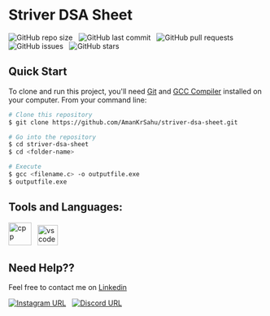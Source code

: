 # Striver DSA Sheet

![GitHub repo size](https://img.shields.io/github/repo-size/AmanKrSahu/striver-dsa-sheet?logo=github&style=for-the-badge) &nbsp; ![GitHub last commit](https://img.shields.io/github/last-commit/AmanKrSahu/striver-dsa-sheet?style=for-the-badge&logo=git) &nbsp; ![GitHub pull requests](https://img.shields.io/github/issues-pr/AmanKrSahu/striver-dsa-sheet?style=for-the-badge) &nbsp; ![GitHub issues](https://img.shields.io/github/issues/AmanKrSahu/striver-dsa-sheet?style=for-the-badge) &nbsp; ![GitHub stars](https://img.shields.io/github/stars/AmanKrSahu/striver-dsa-sheet?style=for-the-badge)  
## Quick Start

To clone and run this project, you'll need [Git](https://git-scm.com/) and [GCC Compiler](https://sourceforge.net/projects/tdm-gcc/) installed on your computer. From your command line:

```bash
# Clone this repository
$ git clone https://github.com/AmanKrSahu/striver-dsa-sheet.git

# Go into the repository
$ cd striver-dsa-sheet
$ cd <folder-name>

# Execute
$ gcc <filename.c> -o outputfile.exe
$ outputfile.exe
```

## Tools and Languages:

<img src="https://cdn.jsdelivr.net/gh/devicons/devicon/icons/cplusplus/cplusplus-original.svg" alt="cpp" height="45" width="45"/> &nbsp; <img src="https://cdn.jsdelivr.net/gh/devicons/devicon/icons/vscode/vscode-original.svg" alt="vscode" height="40" width="40"/>     

## Need Help??

Feel free to contact me on [Linkedin](https://www.linkedin.com/in/amankrsahu/)

[![Instagram URL](https://img.shields.io/badge/Instagram-E4405F?style=for-the-badge&logo=instagram&logoColor=white)](https://www.instagram.com/itz.amansahu/) &nbsp; [![Discord URL](https://img.shields.io/badge/Discord-7289DA?style=for-the-badge&logo=discord&logoColor=white)](discordapp.com/users/539751578866024479)